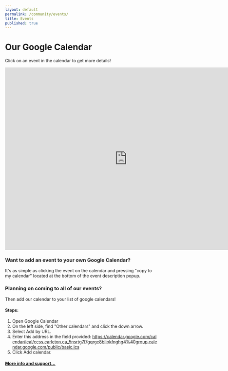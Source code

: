 ```yaml
---
layout: default
permalink: /community/events/
title: Events
published: true
---
```

<div class='content-wrap'>
    <h1>Our Google Calendar</h1>
    <p>Click on an event in the calendar to get more details!</p>
	<iframe class='google-calender centered' src="https://calendar.google.com/calendar/embed?src=ccss.carleton.ca_5nsrtg7l7gqrgc8bilpkfnghg4@group.calendar.google.com&ctz=America/Toronto" style="border: 0" width="800" height="600" frameborder="0" scrolling="no"></iframe>
    <h3>Want to add an event to your own Google Calendar?</h3>
    <p>It's as simple as clicking the event on the calendar and pressing "copy to my calendar" located at the bottom of the event description popup.</p>
    <h3>Planning on coming to all of our events?</h3>
    <p>Then add our calendar to your list of google calendars!</p>
    <h4>Steps:</h4>
    <ul style="list-style-type:decimal;">
        <li>Open Google Calendar</li>
        <li>On the left side, find "Other calendars" and click the down arrow.</li>
        <li>Select Add by URL.</li>
        <li>Enter this address in the field provided:
        <a style="word-break: break-all;" target="_blank" href="https://calendar.google.com/calendar/ical/ccss.carleton.ca_5nsrtg7l7gqrgc8bilpkfnghg4%40group.calendar.google.com/public/basic.ics"> https://calendar.google.com/calendar/ical/ccss.carleton.ca_5nsrtg7l7gqrgc8bilpkfnghg4%40group.calendar.google.com/public/basic.ics</a></li>
        <li>Click Add calendar.</li>
    </ul>
    <h4><a href='https://support.google.com/calendar/answer/37100?co=GENIE.Platform%3DDesktop&hl=en' target="_blank">More info and support...</a></h4>
</div>
<script src="{{ site.baseurl }}/js/format-google-calendar.min.js"></script>
<script src="{{ site.baseurl }}/js/calendar.js"></script>

